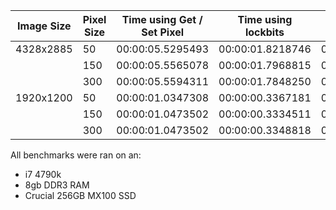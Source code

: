 | Image Size | Pixel Size | Time using Get / Set Pixel | Time using lockbits | Time using lockbits parallel |
|------------|------------|----------------------------|---------------------|------------------------------|
| 4328x2885  | 50         | 00:00:05.5295493           | 00:00:01.8218746    | 00:00:00.8974414             |
|            | 150        | 00:00:05.5565078           | 00:00:01.7968815    | 00:00:00.5632735             |
|            | 300        | 00:00:05.5594311           | 00:00:01.7848250    | 00:00:00.4689393             |
| 1920x1200  | 50         | 00:00:01.0347308           | 00:00:00.3367181    | 00:00:00.1735539             |
|            | 150        | 00:00:01.0473502           | 00:00:00.3334511    | 00:00:00.1107908             |
|            | 300        | 00:00:01.0473502           | 00:00:00.3348818    | 00:00:00.0958788             |


All benchmarks were ran on an:
* i7 4790k 
* 8gb DDR3 RAM 
* Crucial 256GB MX100 SSD
